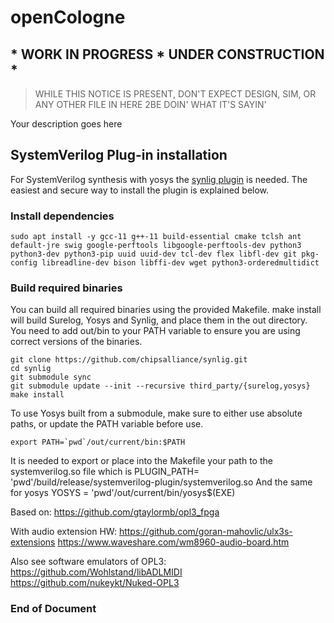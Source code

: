 # openCologne
## * WORK IN PROGRESS * UNDER CONSTRUCTION *
> WHILE THIS NOTICE IS PRESENT, DON'T EXPECT DESIGN, SIM, OR ANY OTHER FILE IN HERE 2BE DOIN' WHAT IT'S SAYIN'

Your description goes here
## SystemVerilog Plug-in installation

For SystemVerilog synthesis with yosys the [synlig plugin](https://github.com/chipsalliance/synlig) is needed.
The easiest and secure way to install the plugin is explained below.
### Install dependencies
```
sudo apt install -y gcc-11 g++-11 build-essential cmake tclsh ant default-jre swig google-perftools libgoogle-perftools-dev python3 python3-dev python3-pip uuid uuid-dev tcl-dev flex libfl-dev git pkg-config libreadline-dev bison libffi-dev wget python3-orderedmultidict
```

### Build required binaries
You can build all required binaries using the provided Makefile. make install will build Surelog, Yosys and Synlig, and place them in the out directory. You need to add out/bin to your PATH variable to ensure you are using correct versions of the binaries.

```
git clone https://github.com/chipsalliance/synlig.git
cd synlig
git submodule sync
git submodule update --init --recursive third_party/{surelog,yosys}
make install 
```
To use Yosys built from a submodule, make sure to either use absolute paths, or update the PATH variable before use.
```
export PATH=`pwd`/out/current/bin:$PATH
```

It is needed to export or place into the Makefile your path to the systemverilog.so file which is
PLUGIN_PATH= 'pwd'/build/release/systemverilog-plugin/systemverilog.so
And the same for yosys
YOSYS = 'pwd'/out/current/bin/yosys$(EXE)
 


Based on:
   https://github.com/gtaylormb/opl3_fpga

With audio extension HW:
   https://github.com/goran-mahovlic/ulx3s-extensions
   https://www.waveshare.com/wm8960-audio-board.htm
   
Also see software emulators of OPL3:
   https://github.com/Wohlstand/libADLMIDI
   https://github.com/nukeykt/Nuked-OPL3
   
**<h3>  End of Document </h3>** 
